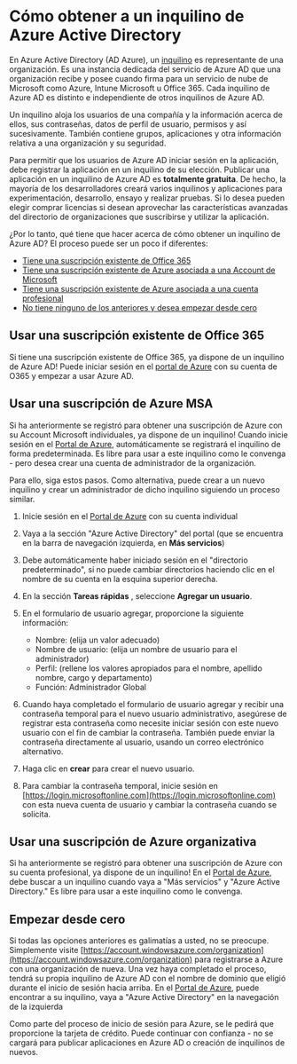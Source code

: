 <properties
    pageTitle="Cómo obtener un inquilino de Azure AD | Microsoft Azure"
    description="Cómo obtener a un inquilino de Azure Active Directory para el registro y la creación de aplicaciones."
    services="active-directory"
    documentationCenter=""
    authors="dstrockis"
    manager="terrylan"
    editor=""/>

<tags
    ms.service="active-directory"
    ms.workload="identity"
    ms.tgt_pltfrm="na"
    ms.devlang="na"
    ms.topic="hero-article"
    ms.date="09/28/2015"
    ms.author="dastrock"/>

# <a name="how-to-get-an-azure-active-directory-tenant"></a>Cómo obtener a un inquilino de Azure Active Directory

En Azure Active Directory (AD Azure), un [inquilino](https://msdn.microsoft.com/library/azure/jj573650.aspx#BKMK_WhatIsAnAzureADTenant) es representante de una organización.  Es una instancia dedicada del servicio de Azure AD que una organización recibe y posee cuando firma para un servicio de nube de Microsoft como Azure, Intune Microsoft u Office 365.  Cada inquilino de Azure AD es distinto e independiente de otros inquilinos de Azure AD.  

Un inquilino aloja los usuarios de una compañía y la información acerca de ellos, sus contraseñas, datos de perfil de usuario, permisos y así sucesivamente.  También contiene grupos, aplicaciones y otra información relativa a una organización y su seguridad.

Para permitir que los usuarios de Azure AD iniciar sesión en la aplicación, debe registrar la aplicación en un inquilino de su elección.  Publicar una aplicación en un inquilino de Azure AD es **totalmente gratuita**.  De hecho, la mayoría de los desarrolladores creará varios inquilinos y aplicaciones para experimentación, desarrollo, ensayo y realizar pruebas.  Si lo desea pueden elegir comprar licencias si desean aprovechar las características avanzadas del directorio de organizaciones que suscribirse y utilizar la aplicación.

¿Por lo tanto, qué tiene que hacer acerca de cómo obtener un inquilino de Azure AD?  El proceso puede ser un poco if diferentes:

- [Tiene una suscripción existente de Office 365](#use-an-existing-office-365-subscription)
- [Tiene una suscripción existente de Azure asociada a una Account de Microsoft](#use-an-msa-azure-subscription)
- [Tiene una suscripción existente de Azure asociada a una cuenta profesional](#use-an-organizational-azure-subscription)
- [No tiene ninguno de los anteriores y desea empezar desde cero](#start-from-scratch)

## <a name="use-an-existing-office-365-subscription"></a>Usar una suscripción existente de Office 365
Si tiene una suscripción existente de Office 365, ya dispone de un inquilino de Azure AD! Puede iniciar sesión en el [portal de Azure](https://portal.azure.com) con su cuenta de O365 y empezar a usar Azure AD.

## <a name="use-an-msa-azure-subscription"></a>Usar una suscripción de Azure MSA
Si ha anteriormente se registró para obtener una suscripción de Azure con su Account Microsoft individuales, ya dispone de un inquilino!  Cuando inicie sesión en el [Portal de Azure](https://portal.azure.com), automáticamente se registrará el inquilino de forma predeterminada. Es libre para usar a este inquilino como le convenga - pero desea crear una cuenta de administrador de la organización.

Para ello, siga estos pasos.  Como alternativa, puede crear a un nuevo inquilino y crear un administrador de dicho inquilino siguiendo un proceso similar.

1.  Inicie sesión en el [Portal de Azure](https://portal.azure.com) con su cuenta individual
2.  Vaya a la sección "Azure Active Directory" del portal (que se encuentra en la barra de navegación izquierda, en **Más servicios**)
3.  Debe automáticamente haber iniciado sesión en el "directorio predeterminado", si no puede cambiar directorios haciendo clic en el nombre de su cuenta en la esquina superior derecha.
4.  En la sección **Tareas rápidas** , seleccione **Agregar un usuario**.
5.  En el formulario de usuario agregar, proporcione la siguiente información:

    - Nombre: (elija un valor adecuado)
    - Nombre de usuario: (elija un nombre de usuario para el administrador)
    - Perfil: (rellene los valores apropiados para el nombre, apellido nombre, cargo y departamento)
    - Función: Administrador Global

6.  Cuando haya completado el formulario de usuario agregar y recibir una contraseña temporal para el nuevo usuario administrativo, asegúrese de registrar esta contraseña como necesite iniciar sesión con este nuevo usuario con el fin de cambiar la contraseña. También puede enviar la contraseña directamente al usuario, usando un correo electrónico alternativo.
7.  Haga clic en **crear** para crear el nuevo usuario.
8.  Para cambiar la contraseña temporal, inicie sesión en [https://login.microsoftonline.com](https://login.microsoftonline.com) con esta nueva cuenta de usuario y cambiar la contraseña cuando se solicita.


## <a name="use-an-organizational-azure-subscription"></a>Usar una suscripción de Azure organizativa
Si ha anteriormente se registró para obtener una suscripción de Azure con su cuenta profesional, ya dispone de un inquilino!  En el [Portal de Azure](https://portal.azure.com), debe buscar a un inquilino cuando vaya a "Más servicios" y "Azure Active Directory."  Es libre para usar a este inquilino como le convenga. 


## <a name="start-from-scratch"></a>Empezar desde cero
Si todas las opciones anteriores es galimatías a usted, no se preocupe.  Simplemente visite [https://account.windowsazure.com/organization](https://account.windowsazure.com/organization) para registrarse a Azure con una organización de nueva.  Una vez haya completado el proceso, tendrá su propia inquilino de Azure AD con el nombre de dominio que eligió durante el inicio de sesión hacia arriba.  En el [Portal de Azure](https://portal.azure.com), puede encontrar a su inquilino, vaya a "Azure Active Directory" en la navegación de la izquierda

Como parte del proceso de inicio de sesión para Azure, se le pedirá que proporcione la tarjeta de crédito.  Puede continuar con confianza - no se cargará para publicar aplicaciones en Azure AD o creación de inquilinos de nuevos.
